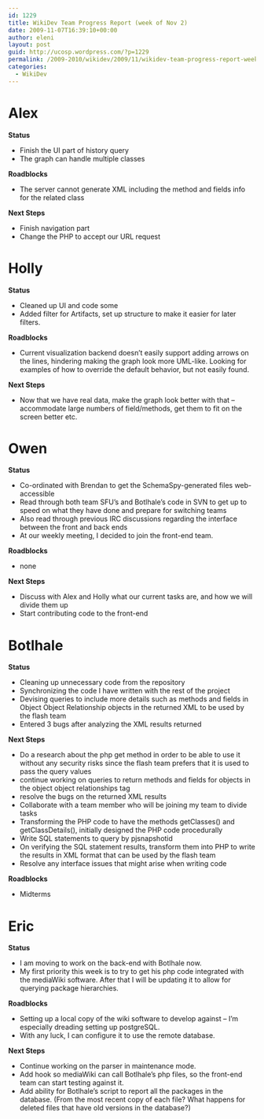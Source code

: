 ```yaml
---
id: 1229
title: WikiDev Team Progress Report (week of Nov 2)
date: 2009-11-07T16:39:10+00:00
author: eleni
layout: post
guid: http://ucosp.wordpress.com/?p=1229
permalink: /2009-2010/wikidev/2009/11/wikidev-team-progress-report-week-of-nov-2/
categories:
  - WikiDev
---
```

# Alex

**Status**

  * Finish the UI part of history query
  * The graph can handle multiple classes

**Roadblocks**

  * The server cannot generate XML including the method and fields info for the related class

**Next Steps**

  * Finish navigation part
  * Change the PHP to accept our URL request

# Holly

**Status**

  * Cleaned up UI and code some
  * Added filter for Artifacts, set up structure to make it easier for later filters.

**Roadblocks**

  * Current visualization backend doesn&#8217;t easily support adding arrows on the lines, hindering making the graph look more UML-like. Looking for examples of how to override the default behavior, but not easily found.

**Next Steps**

  * Now that we have real data, make the graph look better with that &#8211; accommodate large numbers of field/methods, get them to fit on the screen better etc.

# Owen

**Status**

  * Co-ordinated with Brendan to get the SchemaSpy-generated files web-accessible
  * Read through both team SFU&#8217;s and Botlhale&#8217;s code in SVN to get up to speed on what they have done and prepare for switching teams
  * Also read through previous IRC discussions regarding the interface between the front and back ends
  * At our weekly meeting, I decided to join the front-end team.

**Roadblocks**

  * none

**Next Steps**

  * Discuss with Alex and Holly what our current tasks are, and how we will divide them up
  * Start contributing code to the front-end

# Botlhale

**Status**

  * Cleaning up unnecessary code from the repository
  * Synchronizing the code I have written with the rest of the project
  * Devising queries to include more details such as methods and fields in Object Object Relationship objects in the returned XML to be used by the flash team
  * Entered 3 bugs after analyzing the XML results returned

**Next Steps**

  * Do a research about the php get method in order to be able to use it without any security risks since the flash team prefers that it is used to pass the query values
  * continue working on queries to return methods and fields for objects in the object object relationships tag
  * resolve the bugs on the returned XML results
  * Collaborate with a team member who will be joining my team to divide tasks
  * Transforming the PHP code to have the methods getClasses() and getClassDetails(), initially designed the PHP code procedurally
  * Write SQL statements to query by pjsnapshotid
  * On verifying the SQL statement results, transform them into PHP to write the results in XML format that can be used by the flash team
  * Resolve any interface issues that might arise when writing code

**Roadblocks**

  * Midterms

# Eric

**Status**

  * I am moving to work on the back-end with Botlhale now.
  * My first priority this week is to try to get his php code integrated with the mediaWiki software. After that I will be updating it to allow for querying package hierarchies.

**Roadblocks**

  * Setting up a local copy of the wiki software to develop against &#8211; I&#8217;m especially dreading setting up postgreSQL.
  * With any luck, I can configure it to use the remote database.

**Next Steps**

  * Continue working on the parser in maintenance mode.
  * Add hook so mediaWiki can call Botlhale&#8217;s php files, so the front-end team can start testing against it.
  * Add ability for Botlhale&#8217;s script to report all the packages in the database. (From the most recent copy of each file? What happens for deleted files that have old versions in the database?)